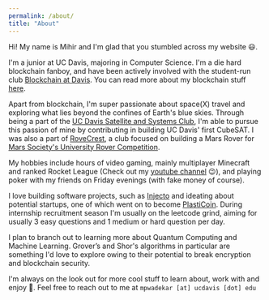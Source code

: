 ```yaml
---
permalink: /about/
title: "About"
---
```


Hi! My name is Mihir and I'm glad that you stumbled across my website 😃.

I'm a junior at UC Davis, majoring in Computer Science. I'm a die
hard blockchain fanboy, and have been actively involved with the student-run club [Blockchain at Davis](http://www.blockchainatdavis.io/). You can read more about my blockchain stuff [here](https://mw2000.github.io/blockchain/). 

Apart from blockchain, I'm super passionate about space(X) travel and exploring what lies beyond the confines of Earth's blue skies. Through being a part of the [UC Davis Satellite and Systems Club](https://www.facebook.com/SpaceAndSatelliteSystems/), I'm able to pursue this passion of mine by contributing in building UC Davis' first CubeSAT. I was also a part of [RoveCrest](http://rovecrest.com/), a club focused on building a Mars Rover for [Mars Society's University Rover Competition](http://urc.marssociety.org/home/urc-news).

My hobbies include hours of video gaming, mainly multiplayer Minecraft and ranked Rocket League (Check out my [youtube channel](https://www.youtube.com/channel/UCtvvuWeI7Ege7JoQTDyFrqw/) 😉), and playing poker with my friends on Friday evenings (with fake money of course).

I love building software projects, such as [Injecto](https://github.com/mw2000/Injecto/) and ideating about potential startups, one of which went on to become [PlastiCoin](https://mwadekar2000.wixsite.com/plasticoin). During internship recruitment season I'm usually on the leetcode grind, aiming for usually 3 easy questions and 1 medium or hard question per day.

I plan to branch out to learning more about Quantum Computing and Machine Learning. Grover’s and Shor's algorithms in particular are something I'd love to explore owing to their potential to break encryption and blockchain security. 

I'm always on the look out for more cool stuff to learn about, work with and enjoy 🙂. Feel free to reach out to me at `mpwadekar [at] ucdavis [dot] edu`
